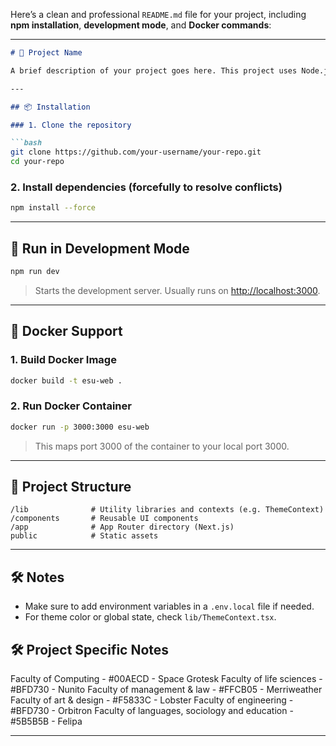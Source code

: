 Here’s a clean and professional `README.md` file for your project, including **npm installation**, **development mode**, and **Docker commands**:

---

````markdown
# 🚀 Project Name

A brief description of your project goes here. This project uses Node.js, React (or Next.js), and supports Docker deployment.

---

## 📦 Installation

### 1. Clone the repository

```bash
git clone https://github.com/your-username/your-repo.git
cd your-repo
````

### 2. Install dependencies (forcefully to resolve conflicts)

```bash
npm install --force
```

---

## 🧪 Run in Development Mode

```bash
npm run dev
```

> Starts the development server. Usually runs on [http://localhost:3000](http://localhost:3000).

---

## 🐳 Docker Support

### 1. Build Docker Image

```bash
docker build -t esu-web .
```

### 2. Run Docker Container

```bash
docker run -p 3000:3000 esu-web
```

> This maps port 3000 of the container to your local port 3000.

---

## 📁 Project Structure

```
/lib              # Utility libraries and contexts (e.g. ThemeContext)
/components       # Reusable UI components
/app              # App Router directory (Next.js)
public            # Static assets
```

---

## 🛠️ Notes

* Make sure to add environment variables in a `.env.local` file if needed.
* For theme color or global state, check `lib/ThemeContext.tsx`.

## 🛠️ Project Specific Notes

Faculty of Computing - #00AECD - Space Grotesk
Faculty of life sciences - #BFD730 - Nunito
Faculty of management & law - #FFCB05 - Merriweather
Faculty of art & design - #F5833C - Lobster
Faculty of engineering - #BFD730 - Orbitron
Faculty of languages, sociology and education - #5B5B5B - Felipa

---
